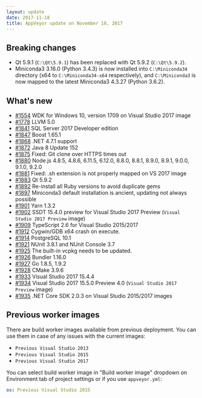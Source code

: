 ```yaml
---
layout: update
date: 2017-11-18
title: AppVeyor update on November 18, 2017
---
```


## Breaking changes

* Qt 5.9.1 (`C:\Qt\5.9.1`) has been replaced with Qt 5.9.2 (`C:\Qt\5.9.2`).
* Miniconda3 3.16.0 (Python 3.4.3) is now installed into `C:\Miniconda34` directory (x64 to `C:\Miniconda34-x64` respectively), and `C:\Miniconda3` is now mapped to the latest Miniconda3 4.3.27 (Python 3.6.2).

## What's new

* [#1554](https://github.com/appveyor/ci/issues/1554) WDK for Windows 10, version 1709 on Visual Studio 2017 image
* [#1778](https://github.com/appveyor/ci/issues/1778) LLVM 5.0
* [#1841](https://github.com/appveyor/ci/issues/1841) SQL Server 2017 Developer edition
* [#1847](https://github.com/appveyor/ci/issues/1847) Boost 1.65.1
* [#1868](https://github.com/appveyor/ci/issues/1868) .NET 4.7.1 support
* [#1872](https://github.com/appveyor/ci/issues/1872) Java 8 Update 152
* [#1875](https://github.com/appveyor/ci/issues/1875) Fixed: Git clone over HTTPS times out
* [#1880](https://github.com/appveyor/ci/issues/1880) Node.js 4.8.5, 4.8.6, 6.11.5, 6.12.0, 8.8.0, 8.8.1, 8.9.0, 8.9.1, 9.0.0, 9.1.0, 9.2.0
* [#1881](https://github.com/appveyor/ci/issues/1881) Fixed: .sh extension is not properly mapped on VS 2017 image
* [#1883](https://github.com/appveyor/ci/issues/1883) Qt 5.9.2
* [#1892](https://github.com/appveyor/ci/issues/1892) Re-install all Ruby versions to avoid duplicate gems
* [#1897](https://github.com/appveyor/ci/issues/1897) Miniconda3 default installation is ancient, updating not always possible
* [#1901](https://github.com/appveyor/ci/issues/1901) Yarn 1.3.2
* [#1902](https://github.com/appveyor/ci/issues/1902) SSDT 15.4.0 preview for Visual Studio 2017 Preview (`Visual Studio 2017 Preview` image)
* [#1909](https://github.com/appveyor/ci/issues/1909) TypeScript 2.6 for Visual Studio 2015/2017
* [#1912](https://github.com/appveyor/ci/issues/1912) Cygwin/GDB x64 crash on execute.
* [#1914](https://github.com/appveyor/ci/issues/1914) PostgreSQL 10.1
* [#1921](https://github.com/appveyor/ci/issues/1921) NUnit 3.8.1 and NUnit Console 3.7
* [#1925](https://github.com/appveyor/ci/issues/1925) The built-in vcpkg needs to be updated.
* [#1926](https://github.com/appveyor/ci/issues/1926) Bundler 1.16.0
* [#1927](https://github.com/appveyor/ci/issues/1927) Go 1.8.5, 1.9.2
* [#1928](https://github.com/appveyor/ci/issues/1928) CMake 3.9.6
* [#1933](https://github.com/appveyor/ci/issues/1933) Visual Studio 2017 15.4.4
* [#1934](https://github.com/appveyor/ci/issues/1934) Visual Studio 2017 15.5.0 Preview 4.0 (`Visual Studio 2017 Preview` image)
* [#1935](https://github.com/appveyor/ci/issues/1935) .NET Core SDK 2.0.3 on Visual Studio 2015/2017 images


## Previous worker images

There are build worker images available from previous deployment. You can use them in case of any issues with the current images:

* `Previous Visual Studio 2013`
* `Previous Visual Studio 2015`
* `Previous Visual Studio 2017`

You can select build worker image in "Build worker image" dropdown on Environment tab of project settings or if you use `appveyor.yml`:

```yaml
os: Previous Visual Studio 2015
```